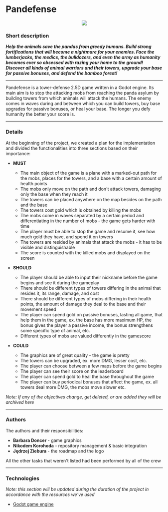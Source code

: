 # Pandefense

<p align="center">
    <img src="https://github.com/Loloxon/Pandefense/assets/92650724/c6522945-8da6-43c0-a3d9-e649df1aed65">
</p>

### Short description
***Help the animals save the pandas from greedy humans. Build strong fortifications that will become a nightmare for your enemies. Face the lumberjacks, the medics, the bulldozers, and even the army as humanity becomes ever so obsessed with razing your home to the ground!
Discover all kinds of animal warriors and their towers, upgrade your base for passive bonuses, and defend the bamboo forest!***

_______________________________________________________________________________________________________________________________

Pandefense is a tower-defense 2.5D game written in a Godot engine. Its main aim is to stop the attacking mobs from reaching the panda asylum by building towers from which animals will attack the humans. The enemy comes in waves during and between which you can build towers, buy base upgrades for passive bonuses, or heal your base. 
The longer you defy humanity the better your score is.

_______________________________________________________________________________________________________________________________

### Details

At the beginning of the project, we created a plan for the implementation and divided the functionalities into three sections based on their importance:

* **MUST**
  * The main object of the game is a plane with a marked-out path for the mobs, places for the towers, and a base with a certain amount of health points
  * The mobs only move on the path and don't attack towers, damaging only the base when they reach it
  * The towers can be placed anywhere on the map besides on the path and the base
  * The towers cost gold which is obtained by killing the mobs
  * The mobs come in waves separated by a certain period and differentiating in the number of mobs - the game gets harder with time
  * The player must be able to stop the game and resume it, see how much gold they have, and spend it on towers
  * The towers are resided by animals that attack the mobs - it has to be visible and distinguishable
  * The score is counted with the killed mobs and displayed on the screen
      
* **SHOULD**
  * The player should be able to input their nickname before the game begins and see it during the gameplay
  * There should be different types of towers differing in the animal that resides it, its range, damage, and cost
  * There should be different types of mobs differing in their health points, the amount of damage they deal to the base and their movement speed
  * The player can spend gold on passive bonuses, lasting all game, that help them in the game, ex. the base has more maximum HP, the bonus gives the player a passive income, the bonus strengthens some specific type of animal, etc.
  * Different types of mobs are valued differently in the gamescore
    
* **COULD**
  * The graphics are of great quality - the game is pretty
  * The towers can be upgraded, ex. more DMG, lesser cost, etc.
  * The player can choose between a few maps before the game begins
  * The player can see their score on the leaderboard
  * The player can spend gold to heal the base throughout the game
  * The player can buy periodical bonuses that affect the game, ex. all towers deal more DMG, the mobs move slower etc.

*Note: If any of the objectives change, get deleted, or are added they will be archived here*

_______________________________________________________________________________________________________________________________

### Authors

The authors and their responsibilities:
* **Barbara Doncer** - game graphics
* **Nikodem Korohoda** - repository management & basic integration
* **Jędrzej Ziebura** - the roadmap and the logo

All the other tasks that weren't listed had been performed by all of the crew

_______________________________________________________________________________________________________________________________


### Technologies

*Note: this section will be updated during the duration of the project in accordance with the resources we've used*

* [Godot game engine](https://godotengine.org/)




